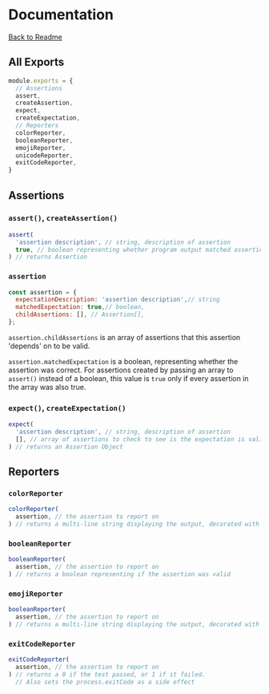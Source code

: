 # Documentation

[Back to Readme](/README.md)

## All Exports

```javascript
module.exports = {
  // Assertions
  assert,
  createAssertion,
  expect,
  createExpectation,
  // Reporters
  colorReporter,
  booleanReporter,
  emojiReporter,
  unicodeReporter,
  exitCodeReporter,
}

```

## Assertions

### `assert()`, `createAssertion()`
```javascript
assert(
  'assertion description', // string, description of assertion
  true, // boolean representing whether program output matched assertion
) // returns Assertion
```
### `assertion`
```javascript
const assertion = {
  expectationDescription: 'assertion description',// string
  matchedExpectation: true,// boolean,
  childAssertions: [], // Assertion[],
};
```
`assertion.childAssertions` is an array of assertions that this assertion 'depends' on to be valid.

`assertion.matchedExpectation` is a boolean, representing whether the assertion was correct. For assertions created by passing an array to `assert()` instead of a boolean, this value is `true` only if every assertion in the array was also true.


### `expect()`, `createExpectation()`

```javascript
expect(
  'assertion description', // string, description of assertion
  [], // array of assertions to check to see is the expectation is valid
) // returns an Assertion Object
```
## Reporters
### `colorReporter`
```javascript
colorReporter(
  assertion, // the assertion to report on
) // returns a multi-line string displaying the output, decorated with ANSI color escape codes
```
### `booleanReporter`
```javascript
booleanReporter(
  assertion, // the assertion to report on
) // returns a boolean representing if the assertion was valid
```
### `emojiReporter`
```javascript
booleanReporter(
  assertion, // the assertion to report on
) // returns a multi-line string displaying the output, decorated with emoji
```
### `exitCodeReporter`
```javascript
exitCodeReporter(
  assertion, // the assertion to report on
) // returns a 0 if the test passed, or 1 if it failed.
  // Also sets the process.exitCode as a side effect
```